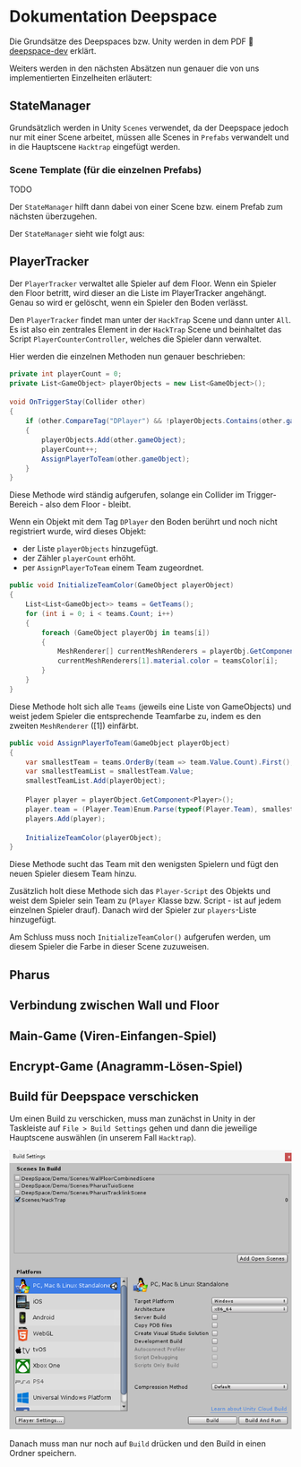 # Dokumentation Deepspace

Die Grundsätze des Deepspaces bzw. Unity werden in dem PDF :page_facing_up: [deepspace-dev](./deepspace_dev.pdf) erklärt.

Weiters werden in den nächsten Absätzen nun genauer die von uns implementierten Einzelheiten erläutert:

## StateManager

Grundsätzlich werden in Unity `Scenes` verwendet, da der Deepspace jedoch nur mit einer Scene arbeitet, müssen alle Scenes in `Prefabs` verwandelt und in die Hauptscene `Hacktrap` eingefügt werden.

### Scene Template (für die einzelnen Prefabs)

TODO

Der `StateManager` hilft dann dabei von einer Scene bzw. einem Prefab zum nächsten überzugehen.

Der `StateManager` sieht wie folgt aus:

## PlayerTracker

Der `PlayerTracker` verwaltet alle Spieler auf dem Floor. Wenn ein Spieler den Floor betritt, wird dieser an die Liste im PlayerTracker angehängt. Genau so wird er gelöscht, wenn ein Spieler den Boden verlässt.

Den `PlayerTracker` findet man unter der `HackTrap` Scene und dann unter `All`. Es ist also ein zentrales Element in der `HackTrap` Scene und beinhaltet das Script `PlayerCounterController`, welches die Spieler dann verwaltet.

Hier werden die einzelnen Methoden nun genauer beschrieben:

```csharp
private int playerCount = 0;
private List<GameObject> playerObjects = new List<GameObject>();

void OnTriggerStay(Collider other)
{
    if (other.CompareTag("DPlayer") && !playerObjects.Contains(other.gameObject))
    {
        playerObjects.Add(other.gameObject);
        playerCount++;
        AssignPlayerToTeam(other.gameObject);
    }
}
```
Diese Methode wird ständig aufgerufen, solange ein Collider im Trigger-Bereich - also dem Floor - bleibt.

Wenn ein Objekt mit dem Tag `DPlayer` den Boden berührt und noch nicht registriert wurde, wird dieses Objekt:
- der Liste `playerObjects` hinzugefügt.
- der Zähler `playerCount` erhöht.
- per `AssignPlayerToTeam` einem Team zugeordnet.


```csharp
public void InitializeTeamColor(GameObject playerObject)
{
    List<List<GameObject>> teams = GetTeams();
    for (int i = 0; i < teams.Count; i++)
    {
        foreach (GameObject playerObj in teams[i])
        {
            MeshRenderer[] currentMeshRenderers = playerObj.GetComponentsInChildren<MeshRenderer>();
            currentMeshRenderers[1].material.color = teamsColor[i];
        }
    }
}
```
Diese Methode holt sich alle `Teams` (jeweils eine Liste von GameObjects) und weist jedem Spieler die entsprechende Teamfarbe zu, indem es den zweiten `MeshRenderer` ([1]) einfärbt.


```csharp
public void AssignPlayerToTeam(GameObject playerObject)
{
    var smallestTeam = teams.OrderBy(team => team.Value.Count).First();
    var smallestTeamList = smallestTeam.Value;
    smallestTeamList.Add(playerObject);

    Player player = playerObject.GetComponent<Player>();
    player.team = (Player.Team)Enum.Parse(typeof(Player.Team), smallestTeam.Key);
    players.Add(player);

    InitializeTeamColor(playerObject);
}
```
Diese Methode sucht das Team mit den wenigsten Spielern und fügt den neuen Spieler diesem Team hinzu.

Zusätzlich holt diese Methode sich das `Player-Script` des Objekts und weist dem Spieler sein Team zu (`Player` Klasse bzw. Script - ist auf jedem einzelnen Spieler drauf).
Danach wird der Spieler zur `players`-Liste hinzugefügt.

Am Schluss muss noch `InitializeTeamColor()` aufgerufen werden, um diesem Spieler die Farbe in dieser Scene zuzuweisen.

## Pharus

## Verbindung zwischen Wall und Floor


## Main-Game (Viren-Einfangen-Spiel)

## Encrypt-Game (Anagramm-Lösen-Spiel)

## Build für Deepspace verschicken

Um einen Build zu verschicken, muss man zunächst in Unity in der Taskleiste auf `File > Build Settings` gehen und dann die jeweilige Hauptscene auswählen (in unserem Fall `Hacktrap`).

![Build](images/Build.png)

Danach muss man nur noch auf `Build` drücken und den Build in einen Ordner speichern.
